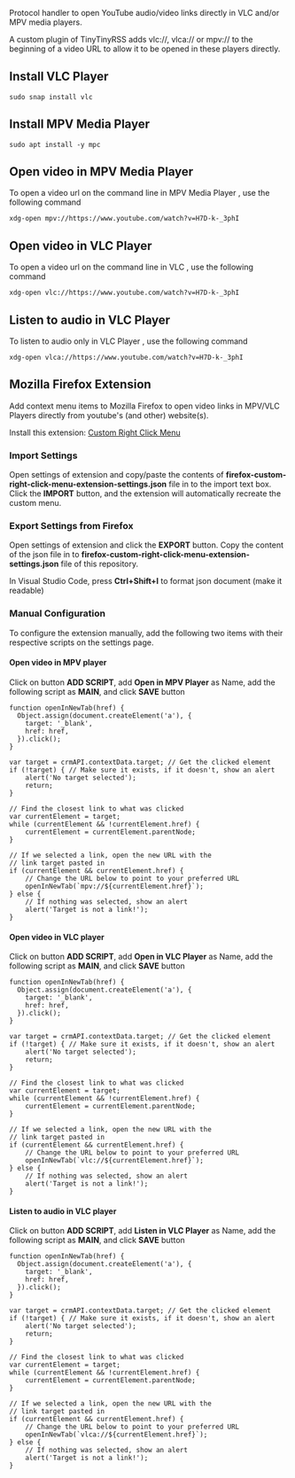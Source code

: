 Protocol handler to open YouTube audio/video links directly in VLC and/or MPV media players.

A custom plugin of TinyTinyRSS adds vlc://, vlca:// or mpv:// to the beginning of a video URL to allow it to be opened in these players directly.

## Install VLC Player

```
sudo snap install vlc
```

## Install MPV Media Player

```
sudo apt install -y mpc
```

## Open video in MPV Media Player

To open a video url on the command line in MPV Media Player , use the following command

```
xdg-open mpv://https://www.youtube.com/watch?v=H7D-k-_3phI
```

## Open video in VLC Player

To open a video url on the command line in VLC , use the following command

```
xdg-open vlc://https://www.youtube.com/watch?v=H7D-k-_3phI
```

## Listen to audio in VLC Player

To listen to audio only in VLC Player , use the following command

```
xdg-open vlca://https://www.youtube.com/watch?v=H7D-k-_3phI
```

## Mozilla Firefox Extension

Add context menu items to Mozilla Firefox to open video links in MPV/VLC Players directly from youtube's (and other) website(s).

Install this extension: [Custom Right Click Menu](https://addons.mozilla.org/firefox/addon/custom-right-click-menu/)

### Import Settings

Open settings of extension and copy/paste the contents of **firefox-custom-right-click-menu-extension-settings.json** file in to the import text box.
Click the **IMPORT** button, and the extension will automatically recreate the custom menu.

### Export Settings from Firefox

Open settings of extension and click the **EXPORT** button.
Copy the content of the json file in to **firefox-custom-right-click-menu-extension-settings.json** file of this repository.

In Visual Studio Code, press **Ctrl+Shift+I** to format json document (make it readable)

### Manual Configuration

To configure the extension manually, add the following two items with their respective scripts on the settings page.

#### Open video in MPV player

Click on button **ADD SCRIPT**, add **Open in MPV Player** as Name, add the following script as **MAIN**, and click **SAVE** button

```
function openInNewTab(href) {
  Object.assign(document.createElement('a'), {
    target: '_blank',
    href: href,
  }).click();
}

var target = crmAPI.contextData.target; // Get the clicked element
if (!target) { // Make sure it exists, if it doesn't, show an alert
    alert('No target selected');
    return;
}

// Find the closest link to what was clicked
var currentElement = target;
while (currentElement && !currentElement.href) {
    currentElement = currentElement.parentNode; 
}

// If we selected a link, open the new URL with the
// link target pasted in
if (currentElement && currentElement.href) {
    // Change the URL below to point to your preferred URL
    openInNewTab(`mpv://${currentElement.href}`);
} else {
	// If nothing was selected, show an alert
    alert('Target is not a link!');
}
```

#### Open video in VLC player

Click on button **ADD SCRIPT**, add **Open in VLC Player** as Name, add the following script as **MAIN**, and click **SAVE** button

```
function openInNewTab(href) {
  Object.assign(document.createElement('a'), {
    target: '_blank',
    href: href,
  }).click();
}

var target = crmAPI.contextData.target; // Get the clicked element
if (!target) { // Make sure it exists, if it doesn't, show an alert
    alert('No target selected');
    return;
}

// Find the closest link to what was clicked
var currentElement = target;
while (currentElement && !currentElement.href) {
    currentElement = currentElement.parentNode; 
}

// If we selected a link, open the new URL with the
// link target pasted in
if (currentElement && currentElement.href) {
    // Change the URL below to point to your preferred URL
    openInNewTab(`vlc://${currentElement.href}`);
} else {
	// If nothing was selected, show an alert
    alert('Target is not a link!');
}
```

#### Listen to audio in VLC player

Click on button **ADD SCRIPT**, add **Listen in VLC Player** as Name, add the following script as **MAIN**, and click **SAVE** button

```
function openInNewTab(href) {
  Object.assign(document.createElement('a'), {
    target: '_blank',
    href: href,
  }).click();
}

var target = crmAPI.contextData.target; // Get the clicked element
if (!target) { // Make sure it exists, if it doesn't, show an alert
    alert('No target selected');
    return;
}

// Find the closest link to what was clicked
var currentElement = target;
while (currentElement && !currentElement.href) {
    currentElement = currentElement.parentNode; 
}

// If we selected a link, open the new URL with the
// link target pasted in
if (currentElement && currentElement.href) {
    // Change the URL below to point to your preferred URL
    openInNewTab(`vlca://${currentElement.href}`);
} else {
	// If nothing was selected, show an alert
    alert('Target is not a link!');
}
```
